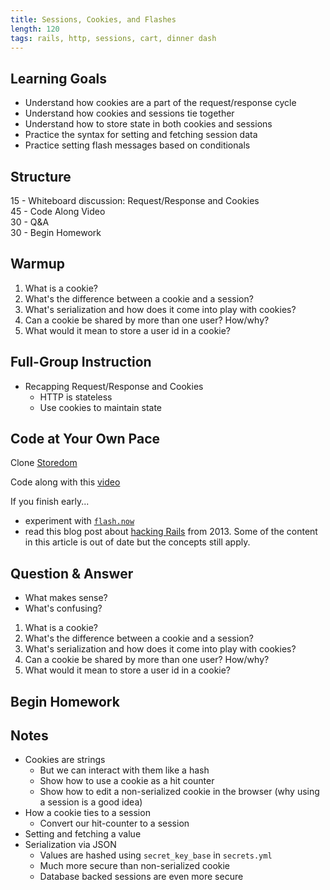 ```yaml
---
title: Sessions, Cookies, and Flashes
length: 120
tags: rails, http, sessions, cart, dinner dash
---
```


## Learning Goals

* Understand how cookies are a part of the request/response cycle
* Understand how cookies and sessions tie together
* Understand how to store state in both cookies and sessions
* Practice the syntax for setting and fetching session data
* Practice setting flash messages based on conditionals

## Structure

15 - Whiteboard discussion: Request/Response and Cookies  
45 - Code Along Video  
30 - Q&A  
30 - Begin Homework  

## Warmup

1. What is a cookie?
1. What's the difference between a cookie and a session?
1. What's serialization and how does it come into play with cookies?
1. Can a cookie be shared by more than one user? How/why?
1. What would it mean to store a user id in a cookie?

## Full-Group Instruction

* Recapping Request/Response and Cookies
    - HTTP is stateless
    - Use cookies to maintain state

## Code at Your Own Pace

Clone [Storedom](https://github.com/turingschool-examples/storedom)

Code along with this [video](https://vimeo.com/130058574)

If you finish early...

* experiment with [`flash.now`](http://guides.rubyonrails.org/action_controller_overview.html#flash-now)
* read this blog post about [hacking Rails](http://robertheaton.com/2013/07/22/how-to-hack-a-rails-app-using-its-secret-token/) from 2013. Some of the content in this article is out of date but the concepts still apply.

## Question & Answer

* What makes sense?
* What's confusing?

1. What is a cookie?
1. What's the difference between a cookie and a session?
1. What's serialization and how does it come into play with cookies?
1. Can a cookie be shared by more than one user? How/why?
1. What would it mean to store a user id in a cookie?

## Begin Homework

## Notes

* Cookies are strings
    - But we can interact with them like a hash
    - Show how to use a cookie as a hit counter
    - Show how to edit a non-serialized cookie in the browser (why using a session is a good idea)
* How a cookie ties to a session
    - Convert our hit-counter to a session
* Setting and fetching a value
* Serialization via JSON
    - Values are hashed using `secret_key_base` in `secrets.yml`
    - Much more secure than non-serialized cookie
    - Database backed sessions are even more secure


